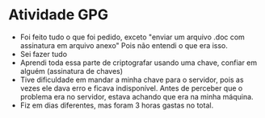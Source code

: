 # Atividade GPG
- Foi feito tudo o que foi pedido, exceto "enviar um arquivo .doc com assinatura em arquivo anexo" Pois não entendi o que era isso.
- Sei fazer tudo
- Aprendi toda essa parte de criptografar usando uma chave, confiar em alguém (assinatura de chaves)
- Tive dificuldade em mandar a minha chave para o servidor, pois as vezes ele dava erro e ficava indisponível. Antes de perceber que o problema era no servidor, estava achando que era na minha máquina.
- Fiz em dias diferentes, mas foram 3 horas gastas no total.
